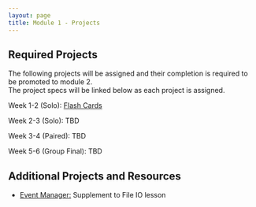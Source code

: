```yaml
---
layout: page
title: Module 1 - Projects
---
```


## Required Projects
The following projects will be assigned and their completion is required to be promoted to module 2.  
The project specs will be linked below as each project is assigned.


<!-- Week 1 (Ungraded): [Credit Check](./credit_check.markdown)-->
<!-- Alternate between Flash Cards and War or Peace for repeaters -->
<!-- Week 1-2 (Solo): [War or Peace](./war_or_peace/)-->
Week 1-2 (Solo): [Flash Cards](./flashcards/)

<!-- Week 1-2 (Solo):  [Flash Cards](./flashcards/)-->
<!-- Week 2-3 (Solo): [DMV](./dmv/)-->
Week 2-3 (Solo): TBD  
<!-- Option to add more advanced option with Connect Four as other pair project -->
<!-- Week 3-4 (Paired): [Battleship](./battleship/) or [Connect Four)(./connect_four) -->
Week 3-4 (Paired): TBD  
<!-- Week 3-4 (Paired):  [Battleship](./battleship/) -->
<!-- Week 5-6 (Group Final): [Futbol](./futbol_pd/) -->
Week 5-6 (Group Final): TBD  

## Additional Projects and Resources

- [Event Manager:](./event_manager.markdown) Supplement to File IO lesson
